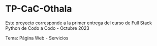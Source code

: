 # TP-CaC-Othala
Este proyecto corresponde a la primer entrega del curso de Full Stack Python de Codo a Codo - Octubre 2023

Tema: Página Web - Servicios
